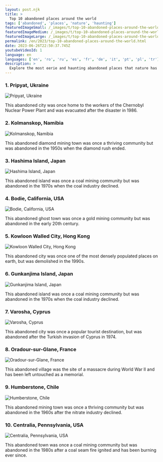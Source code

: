 ```yaml
---
layout: post.njk
title: >
  Top 10 abandoned places around the world
tags: ['abandoned', 'places', 'nature', 'haunting']
featuredImageSmall: /_images/t/top-10-abandoned-places-around-the-world-cover-en-small.webp
featuredImageMedium: /_images/t/top-10-abandoned-places-around-the-world-cover-en-medium.webp
featuredImageLarge: /_images/t/top-10-abandoned-places-around-the-world-cover-en-large.webp
permalink: /en/2023/top-10-abandoned-places-around-the-world.html
date: 2023-06-26T22:50:37.745Z
youtubeVideoId: 1
language: en
languages: ['en', 'ro', 'ru', 'es', 'fr', 'de', 'it', 'pt', 'pl', 'tr']
description: >
  Explore the most eerie and haunting abandoned places that nature has taken back.
---
```


### 1. Pripyat, Ukraine

![Pripyat, Ukraine](/_images/0/0a3ff15f1a711d913652f01b57238742-medium.webp)

This abandoned city was once home to the workers of the Chernobyl Nuclear Power Plant and was evacuated after the disaster in 1986.

### 2. Kolmanskop, Namibia

![Kolmanskop, Namibia](/_images/3/343cbeccc4ba7b9193d00360a67f67d5-medium.webp)

This abandoned diamond mining town was once a thriving community but was abandoned in the 1950s when the diamond rush ended.

### 3. Hashima Island, Japan

![Hashima Island, Japan](/_images/7/7f221315f73d6afbd692fc02382ed328-medium.webp)

This abandoned island was once a coal mining community but was abandoned in the 1970s when the coal industry declined.

### 4. Bodie, California, USA

![Bodie, California, USA](/_images/0/0e07e8dacdc91b186ca1999e85fa0e11-medium.webp)

This abandoned ghost town was once a gold mining community but was abandoned in the early 20th century.

### 5. Kowloon Walled City, Hong Kong

![Kowloon Walled City, Hong Kong](/_images/0/098e91c86883e9eb78449f43ea7c83f6-medium.webp)

This abandoned city was once one of the most densely populated places on earth, but was demolished in the 1990s.

### 6. Gunkanjima Island, Japan

![Gunkanjima Island, Japan](/_images/7/7f221315f73d6afbd692fc02382ed328-medium.webp)

This abandoned island was once a coal mining community but was abandoned in the 1970s when the coal industry declined.

### 7. Varosha, Cyprus

![Varosha, Cyprus](/_images/8/8341e62635e44a0360c0a5812a342be5-medium.webp)

This abandoned city was once a popular tourist destination, but was abandoned after the Turkish invasion of Cyprus in 1974.

### 8. Oradour-sur-Glane, France

![Oradour-sur-Glane, France](/_images/d/d64e45c2eedb9020ecd86fd7bd4d8fde-medium.webp)

This abandoned village was the site of a massacre during World War II and has been left untouched as a memorial.

### 9. Humberstone, Chile

![Humberstone, Chile](/_images/0/0d2f2e6aa33278f6f13defe425b8daa1-medium.webp)

This abandoned mining town was once a thriving community but was abandoned in the 1960s after the nitrate industry declined.

### 10. Centralia, Pennsylvania, USA

![Centralia, Pennsylvania, USA](/_images/a/a18c6131fff9851512fb884a7e06f26c-medium.webp)

This abandoned town was once a coal mining community but was abandoned in the 1980s after a coal seam fire ignited and has been burning ever since.

